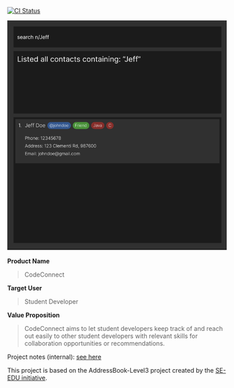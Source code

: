 [![CI Status](https://github.com/AY2324S2-CS2103T-T12-1/tp/workflows/Java%20CI/badge.svg)](https://github.com/AY2324S2-CS2103T-T12-1/tp/actions)

![Ui](docs/images/Ui.png)



**Product Name**
>CodeConnect

**Target User**
>Student Developer

**Value Proposition**
>CodeConnect aims to let student developers keep track of and reach out easily to other student developers with relevant skills for collaboration opportunities or recommendations.

Project notes (internal): [see here](https://docs.google.com/document/d/1wDRApxjKgLv_gZx7Fe1u0XLsa73Taj0THSegizHslss/edit#heading=h.gue37j8ig519)

This project is based on the AddressBook-Level3 project created by the [SE-EDU initiative](https://se-education.org).

